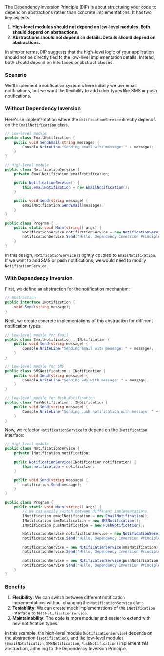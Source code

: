 The Dependency Inversion Principle (DIP) is about structuring your code to depend on abstractions rather than concrete implementations. It has two key aspects:

1. **High-level modules should not depend on low-level modules. Both should depend on abstractions.**
2. **Abstractions should not depend on details. Details should depend on abstractions.**

In simpler terms, DIP suggests that the high-level logic of your application should not be directly tied to the low-level implementation details. Instead, both should depend on interfaces or abstract classes.

### Scenario

We'll implement a notification system where initially we use email notifications, but we want the flexibility to add other types like SMS or push notifications.

### Without Dependency Inversion

Here's an implementation where the `NotificationService` directly depends on the `EmailNotification` class.

```csharp
// Low-level module
public class EmailNotification {
    public void SendEmail(string message) {
        Console.WriteLine("Sending email with message: " + message);
    }
}

// High-level module
public class NotificationService {
    private EmailNotification emailNotification;

    public NotificationService() {
        this.emailNotification = new EmailNotification();
    }

    public void Send(string message) {
        emailNotification.SendEmail(message);
    }
}

public class Program {
    public static void Main(string[] args) {
        NotificationService notificationService = new NotificationService();
        notificationService.Send("Hello, Dependency Inversion Principle!");
    }
}
```

In this design, `NotificationService` is tightly coupled to `EmailNotification`. If we want to add SMS or push notifications, we would need to modify `NotificationService`.

### With Dependency Inversion

First, we define an abstraction for the notification mechanism:

```csharp
// Abstraction
public interface INotification {
    void Send(string message);
}
```

Next, we create concrete implementations of this abstraction for different notification types:

```csharp
// Low-level module for Email
public class EmailNotification : INotification {
    public void Send(string message) {
        Console.WriteLine("Sending email with message: " + message);
    }
}

// Low-level module for SMS
public class SMSNotification : INotification {
    public void Send(string message) {
        Console.WriteLine("Sending SMS with message: " + message);
    }
}

// Low-level module for Push Notification
public class PushNotification : INotification {
    public void Send(string message) {
        Console.WriteLine("Sending push notification with message: " + message);
    }
}
```

Now, we refactor `NotificationService` to depend on the `INotification` interface:

```csharp
// High-level module
public class NotificationService {
    private INotification notification;

    public NotificationService(INotification notification) {
        this.notification = notification;
    }

    public void Send(string message) {
        notification.Send(message);
    }
}

public class Program {
    public static void Main(string[] args) {
        // We can easily switch between different implementations
        INotification emailNotification = new EmailNotification();
        INotification smsNotification = new SMSNotification();
        INotification pushNotification = new PushNotification();

        NotificationService notificationService = new NotificationService(emailNotification);
        notificationService.Send("Hello, Dependency Inversion Principle with Email!");

        notificationService = new NotificationService(smsNotification);
        notificationService.Send("Hello, Dependency Inversion Principle with SMS!");

        notificationService = new NotificationService(pushNotification);
        notificationService.Send("Hello, Dependency Inversion Principle with Push Notification!");
    }
}
```

### Benefits

1. **Flexibility**: We can switch between different notification implementations without changing the `NotificationService` class.
2. **Testability**: We can create mock implementations of the `INotification` interface to test `NotificationService`.
3. **Maintainability**: The code is more modular and easier to extend with new notification types.

In this example, the high-level module (`NotificationService`) depends on the abstraction (`INotification`), and the low-level modules (`EmailNotification`, `SMSNotification`, `PushNotification`) implement this abstraction, adhering to the Dependency Inversion Principle.